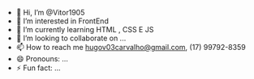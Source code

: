- 👋 Hi, I’m @Vitor1905
- 👀 I’m interested in FrontEnd
- 🌱 I’m currently learning HTML , CSS E JS
- 💞️ I’m looking to collaborate on ...
- 📫 How to reach me hugov03carvalho@gmail.com, (17) 99792-8359
- 😄 Pronouns: ...
- ⚡ Fun fact: ...

<!---
Vitor1905/Vitor1905 is a ✨ special ✨ repository because its `README.md` (this file) appears on your GitHub profile.
You can click the Preview link to take a look at your changes.
--->
